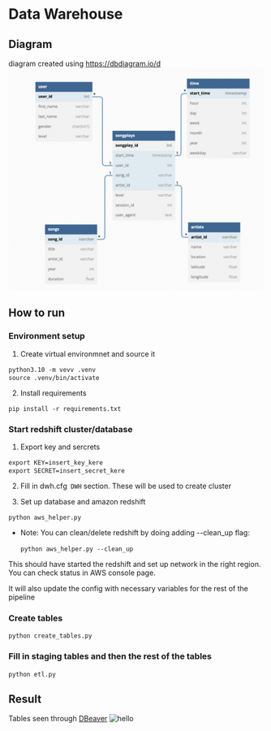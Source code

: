 # Data Warehouse

## Diagram
diagram created using https://dbdiagram.io/d
![plot](./pictures/dbdiagram.png)

## How to run
### Environment setup
1. Create virtual environmnet and source it
```
python3.10 -m vevv .venv
source .venv/bin/activate
```

2. Install requirements
```
pip install -r requirements.txt
```

### Start redshift cluster/database
1. Export key and sercrets
```
export KEY=insert_key_kere
export SECRET=insert_secret_kere
```

2. Fill in dwh.cfg` DWH` section. These will be used to create cluster

3. Set up database and amazon redshift
```
python aws_helper.py
```
* Note: You can clean/delete redshift by doing adding --clean_up flag:

    `python aws_helper.py --clean_up`

This should have started the redshift and set up network in the right region. You can check status in AWS console page.

It will also update the config with necessary variables for the rest of the pipeline

### Create tables
```
python create_tables.py
```

### Fill in staging tables and then the rest of the tables
```
python etl.py
```

## Result
Tables seen through [DBeaver](https://dbeaver.io/)
![hello](./pictures/Data_Warehouse_DBeaver.png.png)

